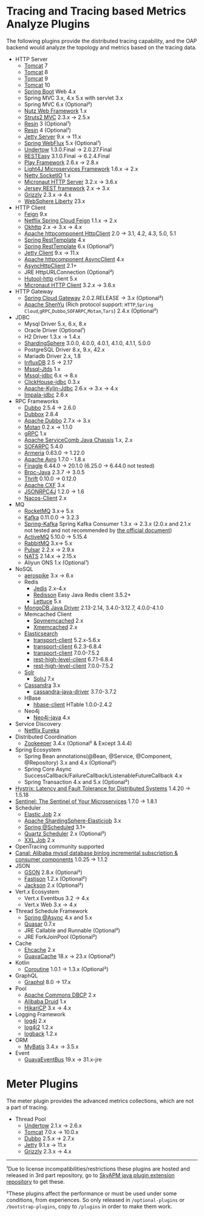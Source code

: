 # Tracing and Tracing based Metrics Analyze Plugins
The following plugins provide the distributed tracing capability, and the OAP backend would analyze the topology and
metrics based on the tracing data.

* HTTP Server
  * [Tomcat](https://github.com/apache/tomcat) 7
  * [Tomcat](https://github.com/apache/tomcat) 8
  * [Tomcat](https://github.com/apache/tomcat) 9
  * [Tomcat](https://github.com/apache/tomcat) 10
  * [Spring Boot](https://github.com/spring-projects/spring-boot) Web 4.x
  * Spring MVC 3.x, 4.x 5.x with servlet 3.x
  * Spring MVC 6.x (Optional²)
  * [Nutz Web Framework](https://github.com/nutzam/nutz)  1.x
  * [Struts2 MVC](http://struts.apache.org/)  2.3.x -> 2.5.x
  * [Resin](https://www.caucho.com/resin-4.0/) 3 (Optional¹)
  * [Resin](https://www.caucho.com/resin-4.0/) 4 (Optional¹)
  * [Jetty Server](http://www.eclipse.org/jetty/) 9.x -> 11.x
  * [Spring WebFlux](https://docs.spring.io/spring/docs/current/spring-framework-reference/web-reactive.html) 5.x (Optional¹)
  * [Undertow](http://undertow.io/)  1.3.0.Final -> 2.0.27.Final
  * [RESTEasy](https://resteasy.github.io/)  3.1.0.Final -> 6.2.4.Final
  * [Play Framework](https://www.playframework.com/) 2.6.x -> 2.8.x
  * [Light4J Microservices Framework](https://doc.networknt.com/) 1.6.x -> 2.x
  * [Netty SocketIO](https://github.com/mrniko/netty-socketio) 1.x
  * [Micronaut HTTP Server](https://github.com/micronaut-projects/micronaut-core) 3.2.x -> 3.6.x
  * [Jersey REST framework](https://github.com/eclipse-ee4j/jersey) 2.x -> 3.x
  * [Grizzly](https://github.com/eclipse-ee4j/grizzly) 2.3.x -> 4.x
  * [WebSphere Liberty](https://github.com/OpenLiberty/open-liberty) 23.x
* HTTP Client
  * [Feign](https://github.com/OpenFeign/feign) 9.x
  * [Netflix Spring Cloud Feign](https://github.com/spring-cloud/spring-cloud-openfeign) 1.1.x -> 2.x
  * [Okhttp](https://github.com/square/okhttp) 2.x -> 3.x -> 4.x
  * [Apache httpcomponent HttpClient](http://hc.apache.org/) 2.0 -> 3.1, 4.2, 4.3, 5.0, 5.1
  * [Spring RestTemplate](https://github.com/spring-projects/spring-framework) 4.x
  * [Spring RestTemplate](https://github.com/spring-projects/spring-framework) 6.x (Optional²)
  * [Jetty Client](http://www.eclipse.org/jetty/) 9.x -> 11.x
  * [Apache httpcomponent AsyncClient](https://hc.apache.org/httpcomponents-asyncclient-4.1.x/) 4.x
  * [AsyncHttpClient](https://github.com/AsyncHttpClient/async-http-client) 2.1+
  * JRE HttpURLConnection (Optional²)
  * [Hutool-http](https://www.hutool.cn/) client 5.x
  * [Micronaut HTTP Client](https://github.com/micronaut-projects/micronaut-core) 3.2.x -> 3.6.x
* HTTP Gateway
  * [Spring Cloud Gateway](https://spring.io/projects/spring-cloud-gateway) 2.0.2.RELEASE -> 3.x (Optional²)
  * [Apache ShenYu](https://shenyu.apache.org) (Rich protocol support: `HTTP`,`Spring Cloud`,`gRPC`,`Dubbo`,`SOFARPC`,`Motan`,`Tars`) 2.4.x (Optional²)
* JDBC
  * Mysql Driver 5.x, 6.x, 8.x
  * Oracle Driver (Optional¹)
  * H2 Driver 1.3.x -> 1.4.x
  * [ShardingSphere](https://github.com/apache/shardingsphere) 3.0.0, 4.0.0, 4.0.1, 4.1.0, 4.1.1, 5.0.0
  * PostgreSQL Driver 8.x, 9.x, 42.x
  * Mariadb Driver 2.x, 1.8
  * [InfluxDB](https://github.com/influxdata/influxdb-java) 2.5 -> 2.17
  * [Mssql-Jtds](https://github.com/milesibastos/jTDS) 1.x
  * [Mssql-jdbc](https://github.com/microsoft/mssql-jdbc) 6.x -> 8.x
  * [ClickHouse-jdbc](https://github.com/ClickHouse/clickhouse-jdbc) 0.3.x
  * [Apache-Kylin-Jdbc](https://github.com/apache/kylin.git) 2.6.x -> 3.x -> 4.x
  * [Impala-jdbc](https://www.cloudera.com/downloads/connectors/impala/jdbc/2-6-29.html) 2.6.x
* RPC Frameworks
  * [Dubbo](https://github.com/alibaba/dubbo) 2.5.4 -> 2.6.0
  * [Dubbox](https://github.com/dangdangdotcom/dubbox) 2.8.4
  * [Apache Dubbo](https://github.com/apache/dubbo) 2.7.x -> 3.x
  * [Motan](https://github.com/weibocom/motan) 0.2.x -> 1.1.0
  * [gRPC](https://github.com/grpc/grpc-java) 1.x
  * [Apache ServiceComb Java Chassis](https://github.com/apache/servicecomb-java-chassis) 1.x, 2.x
  * [SOFARPC](https://github.com/alipay/sofa-rpc) 5.4.0
  * [Armeria](https://github.com/line/armeria) 0.63.0 -> 1.22.0
  * [Apache Avro](http://avro.apache.org) 1.7.0 - 1.8.x
  * [Finagle](https://github.com/twitter/finagle) 6.44.0 -> 20.1.0  (6.25.0 -> 6.44.0 not tested)
  * [Brpc-Java](https://github.com/baidu/brpc-java) 2.3.7 -> 3.0.5
  * [Thrift](https://github.com/apache/thrift/tree/master/lib/java) 0.10.0 -> 0.12.0
  * [Apache CXF](https://github.com/apache/cxf) 3.x
  * [JSONRPC4J](https://github.com/briandilley/jsonrpc4j) 1.2.0 -> 1.6
  * [Nacos-Client](https://github.com/alibaba/nacos) 2.x
* MQ
  * [RocketMQ](https://github.com/apache/rocketmq) 3.x-> 5.x
  * [Kafka](http://kafka.apache.org) 0.11.0.0 -> 3.2.3
  * [Spring-Kafka](https://github.com/spring-projects/spring-kafka) Spring Kafka Consumer 1.3.x -> 2.3.x (2.0.x and 2.1.x not tested and not recommended by [the official document](https://spring.io/projects/spring-kafka))
  * [ActiveMQ](https://github.com/apache/activemq) 5.10.0 -> 5.15.4
  * [RabbitMQ](https://www.rabbitmq.com/) 3.x-> 5.x
  * [Pulsar](http://pulsar.apache.org) 2.2.x -> 2.9.x
  * [NATS](https://github.com/nats-io/nats.java) 2.14.x -> 2.15.x
  * Aliyun ONS 1.x (Optional¹)
* NoSQL
  * [aerospike](https://github.com/aerospike/aerospike-client-java) 3.x -> 6.x
  * Redis
    * [Jedis](https://github.com/xetorthio/jedis) 2.x-4.x
    * [Redisson](https://github.com/redisson/redisson) Easy Java Redis client 3.5.2+
    * [Lettuce](https://github.com/lettuce-io/lettuce-core) 5.x
  * [MongoDB Java Driver](https://github.com/mongodb/mongo-java-driver) 2.13-2.14, 3.4.0-3.12.7, 4.0.0-4.1.0
  * Memcached Client
    * [Spymemcached](https://github.com/couchbase/spymemcached) 2.x
    * [Xmemcached](https://github.com/killme2008/xmemcached) 2.x
  * [Elasticsearch](https://github.com/elastic/elasticsearch)
    * [transport-client](https://github.com/elastic/elasticsearch/tree/v5.2.0/client/transport) 5.2.x-5.6.x
    * [transport-client](https://github.com/elastic/elasticsearch/tree/v6.2.3/client/transport) 6.2.3-6.8.4
    * [transport-client](https://github.com/elastic/elasticsearch/tree/7.0/client/transport) 7.0.0-7.5.2
    * [rest-high-level-client](https://www.elastic.co/guide/en/elasticsearch/client/java-rest/6.7/index.html) 6.7.1-6.8.4
    * [rest-high-level-client](https://www.elastic.co/guide/en/elasticsearch/client/java-rest/7.0/java-rest-high.html) 7.0.0-7.5.2
  * [Solr](https://github.com/apache/solr/)
    * [SolrJ](https://github.com/apache/solr/tree/main/solr/solrj) 7.x
  * [Cassandra](https://github.com/apache/cassandra) 3.x
    * [cassandra-java-driver](https://github.com/datastax/java-driver) 3.7.0-3.7.2
  * HBase
    * [hbase-client](https://github.com/apache/hbase) HTable 1.0.0-2.4.2
  * Neo4j
    * [Neo4j-java](https://neo4j.com/docs/java-manual/current/) 4.x
* Service Discovery
  * [Netflix Eureka](https://github.com/Netflix/eureka)
* Distributed Coordination
  * [Zookeeper](https://github.com/apache/zookeeper) 3.4.x (Optional² & Except 3.4.4)
* Spring Ecosystem
  * Spring Bean annotations(@Bean, @Service, @Component, @Repository) 3.x and 4.x (Optional²)
  * Spring Core Async SuccessCallback/FailureCallback/ListenableFutureCallback 4.x
  * Spring Transaction 4.x and 5.x (Optional²)
* [Hystrix: Latency and Fault Tolerance for Distributed Systems](https://github.com/Netflix/Hystrix) 1.4.20 -> 1.5.18
* [Sentinel: The Sentinel of Your Microservices](https://github.com/alibaba/Sentinel) 1.7.0 -> 1.8.1
* Scheduler
  * [Elastic Job](https://github.com/elasticjob/elastic-job) 2.x
  * [Apache ShardingSphere-Elasticjob](https://github.com/apache/shardingsphere-elasticjob) 3.x
  * [Spring @Scheduled](https://github.com/spring-projects/spring-framework) 3.1+
  * [Quartz Scheduler](https://github.com/quartz-scheduler/quartz) 2.x (Optional²)
  * [XXL Job](https://github.com/xuxueli/xxl-job) 2.x
* OpenTracing community supported
* [Canal: Alibaba mysql database binlog incremental subscription & consumer components](https://github.com/alibaba/canal) 1.0.25 -> 1.1.2
* JSON
  * [GSON](https://github.com/google/gson) 2.8.x (Optional²)
  * [Fastjson](https://github.com/alibaba/fastjson) 1.2.x (Optional²)
  * [Jackson](https://github.com/FasterXML/jackson) 2.x (Optional²)
* Vert.x Ecosystem
  * Vert.x Eventbus 3.2 -> 4.x
  * Vert.x Web 3.x -> 4.x
* Thread Schedule Framework
  * [Spring @Async](https://github.com/spring-projects/spring-framework) 4.x and 5.x
  * [Quasar](https://github.com/puniverse/quasar) 0.7.x
  * JRE Callable and Runnable (Optional²)
  * JRE ForkJoinPool (Optional²)
* Cache
  * [Ehcache](https://www.ehcache.org/) 2.x
  * [GuavaCache](https://github.com/google/guava) 18.x -> 23.x (Optional²)
* Kotlin
  * [Coroutine](https://kotlinlang.org/docs/coroutines-overview.html) 1.0.1 -> 1.3.x (Optional²)
* GraphQL
  * [Graphql](https://github.com/graphql-java) 8.0 -> 17.x
* Pool
  * [Apache Commons DBCP](https://github.com/apache/commons-dbcp) 2.x
  * [Alibaba Druid](https://github.com/alibaba/druid) 1.x
  * [HikariCP](https://github.com/brettwooldridge/HikariCP) 3.x -> 4.x
* Logging Framework
  * [log4j](https://github.com/apache/log4j) 2.x
  * [log4j2](https://github.com/apache/logging-log4j2) 1.2.x
  * [logback](https://github.com/qos-ch/logback) 1.2.x
* ORM
  * [MyBatis](https://github.com/mybatis/mybatis-3) 3.4.x -> 3.5.x
* Event
  * [GuavaEventBus](https://github.com/google/guava) 19.x -> 31.x-jre

# Meter Plugins
The meter plugin provides the advanced metrics collections, which are not a part of tracing.

* Thread Pool
  * [Undertow](https://github.com/undertow-io/undertow) 2.1.x -> 2.6.x
  * [Tomcat](https://github.com/apache/tomcat) 7.0.x -> 10.0.x
  * [Dubbo](https://github.com/apache/dubbo) 2.5.x -> 2.7.x
  * [Jetty](https://github.com/eclipse/jetty.project) 9.1.x -> 11.x
  * [Grizzly](https://github.com/eclipse-ee4j/grizzly) 2.3.x -> 4.x
___
¹Due to license incompatibilities/restrictions these plugins are hosted and released in 3rd part repository,
 go to [SkyAPM java plugin extension repository](https://github.com/SkyAPM/java-plugin-extensions) to get these.

²These plugins affect the performance or must be used under some conditions, from experiences. So only released in `/optional-plugins` or `/bootstrap-plugins`, copy to `/plugins` in order to make them work.
